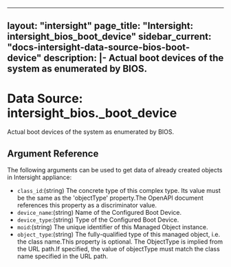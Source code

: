 
---
layout: "intersight"
page_title: "Intersight: intersight_bios_boot_device"
sidebar_current: "docs-intersight-data-source-bios-boot-device"
description: |-
Actual boot devices of the system as enumerated by BIOS.
---

# Data Source: intersight_bios._boot_device
Actual boot devices of the system as enumerated by BIOS.
## Argument Reference
The following arguments can be used to get data of already created objects in Intersight appliance:
* `class_id`:(string) The concrete type of this complex type. Its value must be the same as the 'objectType' property.The OpenAPI document references this property as a discriminator value. 
* `device_name`:(string) Name of the Configured Boot Device. 
* `device_type`:(string) Type of the Configured Boot Device. 
* `moid`:(string) The unique identifier of this Managed Object instance. 
* `object_type`:(string) The fully-qualified type of this managed object, i.e. the class name.This property is optional. The ObjectType is implied from the URL path.If specified, the value of objectType must match the class name specified in the URL path. 
